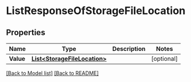 # ListResponseOfStorageFileLocation

## Properties
Name | Type | Description | Notes
------------ | ------------- | ------------- | -------------
**Value** | [**List&lt;StorageFileLocation&gt;**](StorageFileLocation.md) |  | [optional] 


[[Back to Model list]](Models.md) [[Back to README]](README.md)

